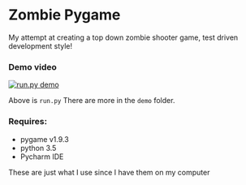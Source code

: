 # Zombie Pygame
My attempt at creating a top down zombie shooter game, test driven development style!

### Demo video
[![run.py demo](http://i3.ytimg.com/vi/PQMbPXDseP4/maxresdefault.jpg)](https://youtu.be/PQMbPXDseP4)

Above is `run.py` There are more in the `demo` folder.

### Requires:
* pygame v1.9.3
* python 3.5
* Pycharm IDE

These are just what I use since I have them on my computer